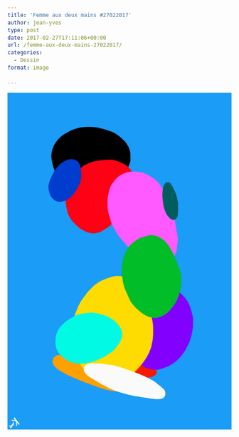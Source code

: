 ```yaml
---
title: 'Femme aux deux mains #27022017'
author: jean-yves
type: post
date: 2017-02-27T17:11:06+00:00
url: /femme-aux-deux-mains-27022017/
categories:
  - Dessin
format: image

---
```

![Femme aux deux mains #27022017](./IMG_0853.jpg)
